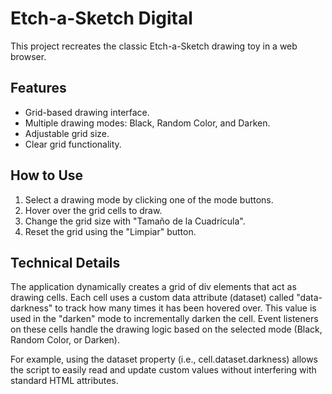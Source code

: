 # Etch-a-Sketch Digital

This project recreates the classic Etch-a-Sketch drawing toy in a web browser.

## Features
- Grid-based drawing interface.
- Multiple drawing modes: Black, Random Color, and Darken.
- Adjustable grid size.
- Clear grid functionality.

## How to Use
1. Select a drawing mode by clicking one of the mode buttons.
2. Hover over the grid cells to draw.
3. Change the grid size with "Tamaño de la Cuadrícula".
4. Reset the grid using the "Limpiar" button.

## Technical Details
The application dynamically creates a grid of div elements that act as drawing cells. Each cell uses a custom data attribute (dataset) called "data-darkness" to track how many times it has been hovered over. This value is used in the "darken" mode to incrementally darken the cell. Event listeners on these cells handle the drawing logic based on the selected mode (Black, Random Color, or Darken).

For example, using the dataset property (i.e., cell.dataset.darkness) allows the script to easily read and update custom values without interfering with standard HTML attributes.
